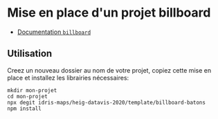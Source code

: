 # Mise en place d'un projet billboard

* [Documentation `billboard`](https://naver.github.io/billboard.js/demo/)

## Utilisation

Creez un nouveau dossier au nom de votre projet, copiez cette mise en place et installez les librairies nécessaires:

```
mkdir mon-projet
cd mon-projet
npx degit idris-maps/heig-datavis-2020/template/billboard-batons
npm install
```

